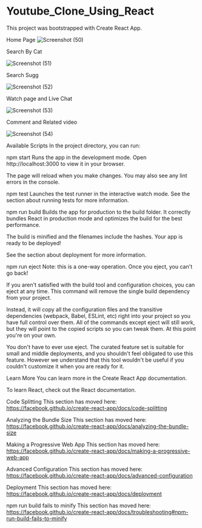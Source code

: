 # Youtube_Clone_Using_React

This project was bootstrapped with Create React App.


Home Page 
![Screenshot (50)](https://github.com/Abhishek280999/Youtube_Clone_Using_React/assets/117111036/f855c94b-2630-40db-9ec1-513161e65b7f)

Search By Cat


![Screenshot (51)](https://github.com/Abhishek280999/Youtube_Clone_Using_React/assets/117111036/2c2df160-b6d7-4cfe-9ba5-101ba7fba17b)


Search Sugg

![Screenshot (52)](https://github.com/Abhishek280999/Youtube_Clone_Using_React/assets/117111036/b593dc3c-5a44-4082-8817-ca240fb91271)


Watch page  and Live Chat


![Screenshot (53)](https://github.com/Abhishek280999/Youtube_Clone_Using_React/assets/117111036/4aa13962-8a3c-407f-8f13-e1b0b20c105b)

Comment  and Related video

![Screenshot (54)](https://github.com/Abhishek280999/Youtube_Clone_Using_React/assets/117111036/0193142f-4377-4a56-af86-dfb236a09900)











Available Scripts
In the project directory, you can run:

npm start
Runs the app in the development mode.
Open http://localhost:3000 to view it in your browser.

The page will reload when you make changes.
You may also see any lint errors in the console.

npm test
Launches the test runner in the interactive watch mode.
See the section about running tests for more information.

npm run build
Builds the app for production to the build folder.
It correctly bundles React in production mode and optimizes the build for the best performance.

The build is minified and the filenames include the hashes.
Your app is ready to be deployed!

See the section about deployment for more information.

npm run eject
Note: this is a one-way operation. Once you eject, you can't go back!

If you aren't satisfied with the build tool and configuration choices, you can eject at any time. This command will remove the single build dependency from your project.

Instead, it will copy all the configuration files and the transitive dependencies (webpack, Babel, ESLint, etc) right into your project so you have full control over them. All of the commands except eject will still work, but they will point to the copied scripts so you can tweak them. At this point you're on your own.

You don't have to ever use eject. The curated feature set is suitable for small and middle deployments, and you shouldn't feel obligated to use this feature. However we understand that this tool wouldn't be useful if you couldn't customize it when you are ready for it.

Learn More
You can learn more in the Create React App documentation.

To learn React, check out the React documentation.

Code Splitting
This section has moved here: https://facebook.github.io/create-react-app/docs/code-splitting

Analyzing the Bundle Size
This section has moved here: https://facebook.github.io/create-react-app/docs/analyzing-the-bundle-size

Making a Progressive Web App
This section has moved here: https://facebook.github.io/create-react-app/docs/making-a-progressive-web-app

Advanced Configuration
This section has moved here: https://facebook.github.io/create-react-app/docs/advanced-configuration

Deployment
This section has moved here: https://facebook.github.io/create-react-app/docs/deployment

npm run build fails to minify
This section has moved here: https://facebook.github.io/create-react-app/docs/troubleshooting#npm-run-build-fails-to-minify
